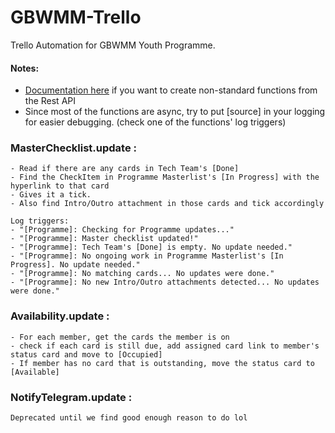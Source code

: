 # GBWMM-Trello
Trello Automation for GBWMM Youth Programme.

#### **Notes:**
- [Documentation here](https://developer.atlassian.com/cloud/trello/rest/api-group-actions/) if you want to create non-standard functions from the Rest API
- Since most of the functions are async, try to put [source] in your logging for easier debugging. (check one of the functions' log triggers)

### **MasterChecklist.update** : 
	- Read if there are any cards in Tech Team's [Done]
	- Find the CheckItem in Programme Masterlist's [In Progress] with the hyperlink to that card 
	- Gives it a tick.
	- Also find Intro/Outro attachment in those cards and tick accordingly
	
	Log triggers:
	- "[Programme]: Checking for Programme updates..."
	- "[Programme]: Master checklist updated!"
	- "[Programme]: Tech Team's [Done] is empty. No update needed."
	- "[Programme]: No ongoing work in Programme Masterlist's [In Progress]. No update needed."
	- "[Programme]: No matching cards... No updates were done."
	- "[Programme]: No new Intro/Outro attachments detected... No updates were done."
	
### **Availability.update** : 
	- For each member, get the cards the member is on
	- check if each card is still due, add assigned card link to member's status card and move to [Occupied]
	- If member has no card that is outstanding, move the status card to [Available]
	
### **NotifyTelegram.update** : 
	Deprecated until we find good enough reason to do lol
